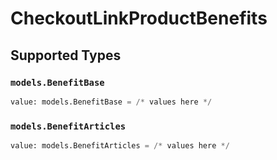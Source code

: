 # CheckoutLinkProductBenefits


## Supported Types

### `models.BenefitBase`

```python
value: models.BenefitBase = /* values here */
```

### `models.BenefitArticles`

```python
value: models.BenefitArticles = /* values here */
```

